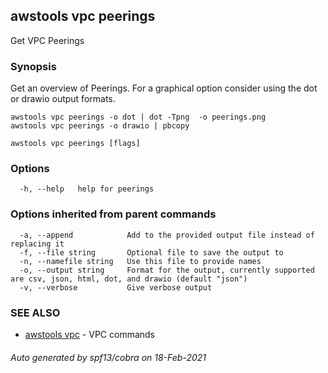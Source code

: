 ## awstools vpc peerings

Get VPC Peerings

### Synopsis

Get an overview of Peerings. For a graphical option consider using
	the dot or drawio output formats.

	awstools vpc peerings -o dot | dot -Tpng  -o peerings.png
	awstools vpc peerings -o drawio | pbcopy

```
awstools vpc peerings [flags]
```

### Options

```
  -h, --help   help for peerings
```

### Options inherited from parent commands

```
  -a, --append            Add to the provided output file instead of replacing it
  -f, --file string       Optional file to save the output to
  -n, --namefile string   Use this file to provide names
  -o, --output string     Format for the output, currently supported are csv, json, html, dot, and drawio (default "json")
  -v, --verbose           Give verbose output
```

### SEE ALSO

* [awstools vpc](awstools_vpc.md)	 - VPC commands

###### Auto generated by spf13/cobra on 18-Feb-2021
